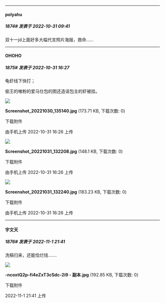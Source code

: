 

*****

####  polyahu  
##### 1874#       发表于 2022-10-31 09:41

双十一jd上面好多大幅代言照片海报，救命……



*****

####  OHOHO  
##### 1875#       发表于 2022-10-31 16:27

龟虾线下快打；

偷王的唯粉的爱马仕包的图还造谣包主的虾被挂。

<img src="https://img.saraba1st.com/forum/202210/31/162626vqz0zypiesu4jp07.jpg" referrerpolicy="no-referrer">

<strong>Screenshot_20221030_135140.jpg</strong> (173.71 KB, 下载次数: 0)

下载附件

由手机上传
2022-10-31 16:26 上传

<img src="https://img.saraba1st.com/forum/202210/31/162635o0avvwg0lpekkuep.jpg" referrerpolicy="no-referrer">

<strong>Screenshot_20221031_132208.jpg</strong> (148.1 KB, 下载次数: 0)

下载附件

由手机上传
2022-10-31 16:26 上传

<img src="https://img.saraba1st.com/forum/202210/31/162643v3szutyhubsu7tf3.jpg" referrerpolicy="no-referrer">

<strong>Screenshot_20221031_132240.jpg</strong> (183.23 KB, 下载次数: 0)

下载附件

由手机上传
2022-10-31 16:26 上传



*****

####  宇文天  
##### 1876#       发表于 2022-11-1 21:41

洗稿归来，还能恰烂钱.......

<img src="https://img.saraba1st.com/forum/202211/01/214100rmwol2lpzis0plrn.jpg" referrerpolicy="no-referrer">

<strong>-ncoxtQ2p-fi4eZxT3cSdc-2i9 - 副本.jpg</strong> (192.85 KB, 下载次数: 0)

下载附件

2022-11-1 21:41 上传

